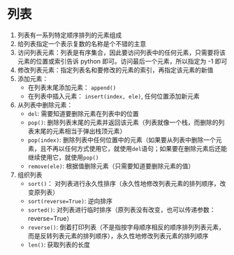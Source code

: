 # 列表

1.  列表有一系列特定顺序排列的元素组成
2.  给列表指定一个表示复数的名称是个不错的主意
3.  访问列表元素：列表是有序集合，因此要访问列表中的任何元素，只需要将该元素的位置或索引告诉 python 即可。访问最后一个元素，所以指定为 -1 即可
4.  修改列表元素：指定列表名和要修改的元素的索引，再指定该元素的新值
5.  添加元素：
    * 在列表末尾添加元素： `append()`
    * 在列表中插入元素： `insert(index, ele)`, 任何位置添加新元素
6.  从列表中删除元素：
    * `del`: 需要知道要删除元素在列表中的位置
    * `pop()`: 删除列表末尾的元素并返回该元素（列表就像一个栈，而删除的列表末尾的元素相当于弹出栈顶元素）
    * `pop(index)`: 删除列表中任何位置中的元素（如果要从列表中删除一个元素，且不再以任何方式使用它，就使用`del`语句；如果要在删除元素后还能继续使用它，就使用`pop()`
    * `remove(ele)`: 根据值删除元素（只需要知道要删除元素的值）
7.  组织列表
    * `sort()`： 对列表进行永久性排序（永久性地修改列表元素的排列顺序，改变原列表）
    * `sort(reverse=True)`: 逆向排序
    * `sorted()`: 对列表进行临时排序（原列表没有改变，也可以传递参数：reverse=True）
    * `reverse()`: 倒着打印列表（不是指按字母顺序相反的顺序排列列表元素，而是反转列表元素的排列顺序），永久性地修改列表元素的排列顺序
    * `len()`: 获取列表的长度
